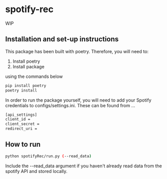 # spotify-rec

WIP

## Installation and set-up instructions

This package has been built with poetry. Therefore, you will need to:

1. Install poetry
2. Install package

using the commands below

```bash
pip install poetry
poetry install
```

In order to run the package yourself, you will need to add your Spotify credentials to configs/settings.ini. These can be found from ...

```bash
[api_settings]
client_id =
client_secret =
redirect_uri =
```

## How to run

```bash
python spotifyRec/run.py (--read_data)
```

Include the --read_data argument if you haven't already read data from the spotify API and stored locally.
